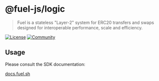 # @fuel-js/logic

> Fuel is a stateless "Layer-2" system for ERC20 transfers and swaps designed for interoperable performance, scale and efficiency.

[![License](https://img.shields.io/badge/License-Apache%202.0-blue.svg)](https://opensource.org/licenses/Apache-2.0)
[![Community](https://img.shields.io/badge/chat%20on-discord-orange?&logo=discord&logoColor=ffffff&color=7389D8&labelColor=6A7EC2)](https://discord.gg/xfpK4Pe)

## Usage

Please consult the SDK documentation:

[docs.fuel.sh](https://docs.fuel.sh)
